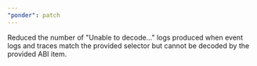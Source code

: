 ```yaml
---
"ponder": patch
---
```


Reduced the number of "Unable to decode..." logs produced when event logs and traces match the provided selector but cannot be decoded by the provided ABI item.
